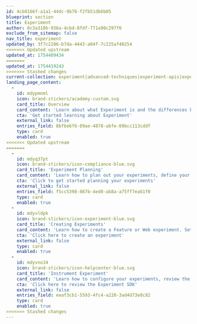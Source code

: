```yaml
---
id: 4cb8166f-a1a1-44dc-9b76-f2fb51db6b05
blueprint: section
title: Experiment
author: 0c3a318b-936a-4cbd-8fdf-771a90c297f0
exclude_from_sitemap: false
nav_title: experiment
updated_by: 3f7c2286-b7da-4443-a04f-7c225af40254
<<<<<<< Updated upstream
updated_at: 1754409434
=======
updated_at: 1754419243
>>>>>>> Stashed changes
current-collection: experiment|advanced-techniques|experiment-apis|experiment-results|experiment-sdks|experiment-theory|workflow|experiment_integrations|experiment_troubleshooting|under-the-hood|workflow|web_experiment
landing_page_content:
  -
    id: mdypmnml
    icon: brand-stickers/academy-custom.svg
    card_title: Overview
    card_content: 'Learn about what Experiment is and the differences between Feature Experiment and Web Experiment.'
    cta: 'Get started learning about Experiment'
    external_link: false
    entries_field: 8bfbe6f6-89ae-4878-abfe-89bcc113cddf
    type: card
    enabled: true
<<<<<<< Updated upstream
=======
  -
    id: mdyq37pt
    icon: brand-stickers/icon-compliance-blue.svg
    card_title: 'Experiment Planning'
    card_content: 'Learn how to plan out your experiments, define your experiment audiences, and understand the analytic methodologies you want to use.'
    cta: 'Click to get started planning your experiments'
    external_link: false
    entries_field: f5cc5398-867b-4ed0-ab8a-a75ff7eab1f0
    type: card
    enabled: true
  -
    id: mdyvldpk
    icon: brand-stickers/icon-experiment-blue.svg
    card_title: 'Creating Experiments'
    card_content: 'Learn how to create a Feature or Web experiment. Set your permissions, notifications, and delivery.'
    cta: 'Click here to create an experiment'
    external_link: false
    type: card
    enabled: true
  -
    id: mdyvno34
    icon: brand-stickers/icon-helpcenter-blue.svg
    card_title: 'Instrument Experiment'
    card_content: 'Learn how to configure your experiments, review the Experiment SDK and API documentation'
    cta: 'Click here to review the Experiment SDK'
    external_link: false
    entries_field: eeaf3cb1-5593-4fc4-a220-3ad4d73e8c82
    type: card
    enabled: true
>>>>>>> Stashed changes
---
```


